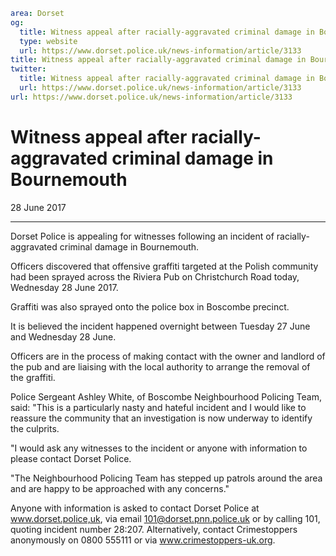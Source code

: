 ```yaml
area: Dorset
og:
  title: Witness appeal after racially-aggravated criminal damage in Bournemouth
  type: website
  url: https://www.dorset.police.uk/news-information/article/3133
title: Witness appeal after racially-aggravated criminal damage in Bournemouth |
twitter:
  title: Witness appeal after racially-aggravated criminal damage in Bournemouth
  url: https://www.dorset.police.uk/news-information/article/3133
url: https://www.dorset.police.uk/news-information/article/3133
```

# Witness appeal after racially-aggravated criminal damage in Bournemouth

28 June 2017

* * *

Dorset Police is appealing for witnesses following an incident of racially-aggravated criminal damage in Bournemouth.

Officers discovered that offensive graffiti targeted at the Polish community had been sprayed across the Riviera Pub on Christchurch Road today, Wednesday 28 June 2017.

Graffiti was also sprayed onto the police box in Boscombe precinct.

It is believed the incident happened overnight between Tuesday 27 June and Wednesday 28 June.

Officers are in the process of making contact with the owner and landlord of the pub and are liaising with the local authority to arrange the removal of the graffiti.

Police Sergeant Ashley White, of Boscombe Neighbourhood Policing Team, said: "This is a particularly nasty and hateful incident and I would like to reassure the community that an investigation is now underway to identify the culprits.

"I would ask any witnesses to the incident or anyone with information to please contact Dorset Police.

"The Neighbourhood Policing Team has stepped up patrols around the area and are happy to be approached with any concerns."

Anyone with information is asked to contact Dorset Police at www.dorset.police,uk, via email 101@dorset.pnn.police.uk or by calling 101, quoting incident number 28:207. Alternatively, contact Crimestoppers anonymously on 0800 555111 or via www.crimestoppers-uk.org.
